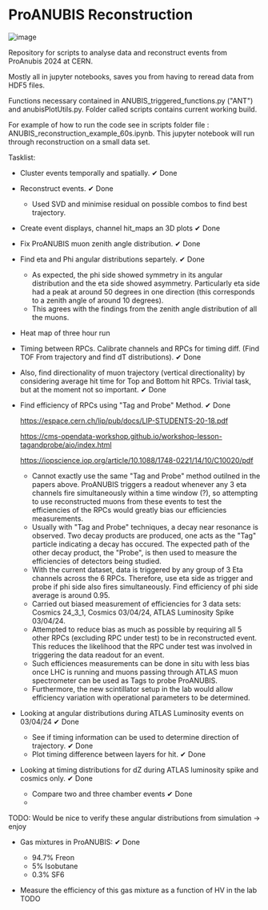 # ProANUBIS Reconstruction

![image](https://github.com/PatrickC12/ProAnubisReconstruction/assets/123903514/06402d57-ecf8-4095-9aa8-93e6ff16fdb6)

Repository for scripts to analyse data and reconstruct events from ProAnubis 2024 at CERN.

Mostly all in jupyter notebooks, saves you from having to reread data from HDF5 files.

Functions necessary contained in ANUBIS_triggered_functions.py ("ANT") and anubisPlotUtils.py. Folder called scripts contains current working build.

For example of how to run the code see in scripts folder file : ANUBIS_reconstruction_example_60s.ipynb. This jupyter notebook will run through reconstruction on a small data set.

Tasklist:

- Cluster events temporally and spatially. ✔ Done
  
- Reconstruct events. ✔ Done
    - Used SVD and minimise residual on possible combos to find best trajectory.
 
- Create event displays, channel hit_maps an 3D plots ✔ Done

- Fix ProANUBIS muon zenith angle distribution. ✔ Done

- Find eta and Phi angular distributions separtely. ✔ Done
  - As expected, the phi side showed symmetry in its angular distribution and the eta side showed asymmetry. Particularly eta side had a peak at around 50 degrees in one direction (this corresponds to a zenith angle of around 10 degrees).
  - This agrees with the findings from the zenith angle distribution of all the muons.
  
-  Heat map of three hour run

-  Timing between RPCs. Calibrate channels and RPCs for timing diff. (Find TOF From trajectory and find dT distributions). ✔ Done
-  Also, find directionality of muon trajectory (vertical directionality) by considering average hit time for Top and Bottom hit RPCs. Trivial task, but at the moment not so important. ✔ Done
  
-  Find efficiency of RPCs using "Tag and Probe" Method. ✔ Done
  
   https://espace.cern.ch/lip/pub/docs/LIP-STUDENTS-20-18.pdf
   
   https://cms-opendata-workshop.github.io/workshop-lesson-tagandprobe/aio/index.html

   https://iopscience.iop.org/article/10.1088/1748-0221/14/10/C10020/pdf

     - Cannot exactly use the same "Tag and Probe" method outilned in the papers above. ProANUBIS triggers a readout whenever any 3 eta channels fire simultaneously within a time window (?), so attempting to use reconstructed muons from these events to test the efficiencies of the RPCs would greatly bias our efficiencies measurements.
     - Usually with "Tag and Probe" techniques, a decay near resonance is observed. Two decay products are produced, one acts as the "Tag" particle indicating a decay has occured. The expected path of the other decay product, the "Probe", is then used to measure the efficiencies of detectors being studied.
     - With the current dataset, data is triggered by any group of 3 Eta channels across the 6 RPCs. Therefore, use eta side as trigger and probe if phi side also fires simultaneously. Find efficiency of phi side average is around 0.95.
     - Carried out biased measurement of efficiencies for 3 data sets: Cosmics 24_3_1, Cosmics 03/04/24, ATLAS Luminosity Spike 03/04/24.
     - Attempted to reduce bias as much as possible by requiring all 5 other RPCs (excluding RPC under test) to be in reconstructed event. This reduces the likelihood that the RPC under test was involved in triggering the data readout for an event. 
     - Such efficiences measurements can be done in situ with less bias once LHC is running and muons passing through ATLAS muon spectrometer can be used as Tags to probe ProANUBIS.
     - Furthermore, the new scintillator setup in the lab would allow efficiency variation with operational parameters to be determined.
   
- Looking at angular distributions during ATLAS Luminosity events on 03/04/24 ✔ Done
     - See if timing information can be used to determine direction of trajectory.  ✔ Done
     - Plot timing difference between layers for hit. ✔ Done
 
- Looking at timing distributions for dZ during ATLAS luminosity spike and cosmics only. ✔ Done
    - Compare two and three chamber events ✔ Done
    - 
TODO: Would be nice to verify these angular distributions from simulation -> enjoy

- Gas mixtures in ProANUBIS: ✔ Done
    - 94.7% Freon
    - 5% Isobutane
    - 0.3% SF6
 
- Measure the efficiency of this gas mixture as a function of HV in the lab TODO
